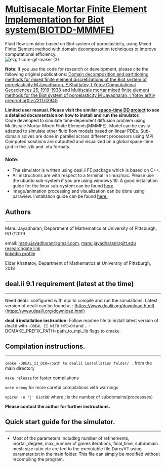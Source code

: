 
# [Multisacale Mortar Finite Element Implementation for Biot system(BIOTDD-MMMFE)](https://arxiv.org/abs/2010.15353)
Fluid flow simulator based on Biot system of poroelasticity, using Mixed Finite Element method with domain decomposotion techniques to improve computational efficiency.  
![ezgif com-gif-maker (3)](https://user-images.githubusercontent.com/35903705/97790134-68adc980-1b9c-11eb-9431-ec5bfcc6da36.gif) 

  
__Note__: If you use the code for research or development, please cite the following original publications: [Domain decomposition and partitioning methods for mixed finite element discretizations of the Biot system of poroelasticity M Jayadharan, E Khattatov, I Yotov Computational Geosciences 25, 1919-1938]([https://epubs.siam.org/doi/abs/10.1137/21M1447945](https://link.springer.com/article/10.1007/s10596-021-10091-w))
and
[Multiscale mortar mixed finite element methods for the Biot system of poroelasticity M Jayadharan, I Yotov arXiv preprint arXiv:2211.02949](https://arxiv.org/abs/2211.02949)

__Limited user manual. Please visit the similar [space-time DD project](https://github.com/mjayadharan/MMMFE-ST-DD) to see a detailed documentaion on how to install and run the simulator.__  
Code developed to simulate time-dependent diffusion problem using Multiscale Mortar Mixed Finite Elements(MMMFE). Model can be easily adapted to simulate other fluid flow models based on linear PDEs. Sub-domain solves are done in parallel across different processors using MPI. Computed solutions are outputted and visualized on a global space-time grid in the .vtk and .vtu formats. 
### Note:
- The simulator is written using deal.ii FE package which is based on C++.  
-  All instructions are with respect to a terminal in linux/mac. Please use the ubuntu sub-system if you are using windows 10. A good installation guide for the linux sub-system can be found [here](https://docs.microsoft.com/en-us/windows/wsl/install-win10).
- Image/animation processing and visualization can be done using paraview. Installation guide can be found [here.](https://www.paraview.org/Wiki/ParaView:Build_And_Install)

## Authors
-----------
Manu Jayadharan, Department of Mathematics at University of Pittsburgh, 9/17/2019

email: [manu.jayadharan@gmail.com](mailto:manu.jayadharan@gmail.com), [manu.jayadharan@pitt.edu](mailto:manu.jayadharan@pitt.edu)  
[researchgate link](https://www.researchgate.net/profile/Manu_Jayadharan)  
[linkedin profile](https://www.linkedin.com/in/manu-jayadharan/)  
 
Eldar Khattatov, Department of Mathematics at University of Pittsburgh, 2018  


## deal.ii 9.1 requirement (latest at the time)
---------------------------------------
Need deal.ii configured with mpi  to compile and run the simulations. Latest version of dealii can be found at : [https://www.dealii.org/download.html](https://www.dealii.org/download.html)

**deal.ii installation instruction:** Follow readme file to install latest version of deal.ii with `-DDEAL_II_WITH_MPI=ON` and .. -DCMAKE_PREFIX_PATH=path_to_mpi_lib flags to cmake. 


## Compilation instructions.
-------------------------------------------
`cmake -DDEAL_II_DIR=/path to dealii installation folder/ .` from the main directory

`make release` for faster compilations

`make debug` for more careful compilations with warnings

`mpirun -n 'j' BiotDD` where j is the number of subdomains(processses)

**Please contact the author for further instructions.**

## Quick start guide for the simulator.
-------------------------------------
* Most of the parameters including number of refinements, mortar_degree, max_number of gmres iterations, final_time, subdomain mesh size
ratio etc are fed to the executable file DarcyVT using parameter.txt in the main folder. This file can simply be modified
without recompiling the program.  

